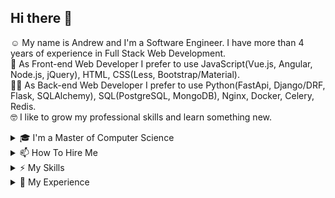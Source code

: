 ## Hi there 👋
☺️ My name is Andrew and I'm a Software Engineer. I have more than 4 years of experience in Full Stack Web Development. <br>
🤩 As Front-end Web Developer I prefer to use JavaScript(Vue.js, Angular, Node.js, jQuery), HTML, CSS(Less, Bootstrap/Material). <br>
🧑‍💻 As Back-end Web Developer I prefer to use Python(FastApi, Django/DRF, Flask, SQLAlchemy), SQL(PostgreSQL, MongoDB), Nginx, Docker, Celery, Redis. <br>
🤓 I like to grow my professional skills and learn something new. <br>
<details><summary>🎓 I'm a Master of Computer Science</summary>

### 2016-2018
__Siberian State Aerospace University__ <br>
_Master of Computer Science (MSCS), Computer science_ <br>
Faculty: Information and Telecommunications <br>
Specialty: Artificial Intelligence <br>

### 2012-2016
__Siberian State Aerospace University__ <br>
_Bachelor of Computer Science (BCompSc), Computer science_ <br>
Faculty: Information and Telecommunications <br>
Specialty: Software Engineering <br>
</details>

<details><summary>📫 How To Hire Me</summary>
   
I'm working on Upwork. [My Account on Upwork](https://www.upwork.com/freelancers/~01e59297900f2b4845/)
</details>

<details><summary>⚡ My Skills</summary>

| | |
|-|-|
|__Operating Systems__ | Linux, Windows |
|__Development languages__| Python, JS/TS, Qt/C++/QML, C, C#, Go |
|__Frameworks__ | FastAPI, Django/DRF, Flask, Vue.js(Vuetify, Nuxt), React(Next.js), Node.js, AngularJs, jQuery |
|__DBMS__ | PostgreSQL, MongoDB, MySQL, SQLite, Redis, RabbitMQ |
|__Others__ | Celery, Docker, Nginx, Git |
</details>


<details><summary>🔬 My Experience</summary>

### July 2020 - to date
__Full-stack Developer | Freelance__ <br>
🔗 [My Account on Upwork](https://www.upwork.com/freelancers/~01e59297900f2b4845/) <br>
⚡ _Skills: Python(Tornado, FastAPI, Django), Angular, Vue.js, AWS (Amplify, Lambda, DynamoDB, Cognito), GraphQL, WebRTC_ <br>
<details><summary>🛠 Description</summary>

#### April 2021 – June 2021: Participated in the development of MVP of freight transportation
⚡ _Skills: _Angular, AWS (Amplify, Lambda, DynamoDB, Cognito), GraphQL_
   -  Implemented authorization through Cognito.
   -  Added geocoding via here.com and displayed data on a map.
   -  Marked up company pages and implemented data from DynamoDB.
      
#### February 2021 – April  2021: Participated in the I-EXP project (https://i-exp.ru/)
⚡ _Skills: _NodeJS, RabbitMQ_
   -  Developed an API for user authorization.
   -  Added Telegram bot to notify about user actions.
   -  Implemented RabbitMQ.
   -  Divided the mono-repository into microservices.
   -  Added looks generation for large clothes.
   -  Added pHash calculation.
   -  Added search for similar images.
   -  Added data generation methods for neural network training.
   
#### November 2020 – December 2020
⚡ _Skills: _FastAPI, SqlAlchemy 1.4.0b1_
   -  Developed an API for a website security analysis system.
   
#### July 2020 – September 2020
⚡ _Skills: _Vue.js, Python(Tornado)_
   -  Marked up layouts of the Admin panel pages for managing the video surveillance system.

</details>

---------------------------------------

### August 2018 - October 2020
__Full-stack Developer | YLab Development__ <br>
🔗 https://ylab.io/ <br>
⚡ _Skills: Python(Django/DRF, Flask), Go, AngularJS, Vuejs, PostgreSql, Redis, Celery, Docker_ <br>
<details><summary>🛠 Description</summary>

1. [ECN.Broker](https://ecn.broker/en/)
   - Redesigned [Esplanade MS](https://esplanade-ms.com/en/) to [ECN.Broker](https://ecn.broker/en/).
   - Changed the layout of the User Account pages and added new functionality, expanded the site's API.
   - Expanded the functionality of the admin panel, differentiated user rights.
   - Implemented API __MetaTrader 4__. 
   - Implemented notification to __Telegram__ bot about user actions. 
   - Configured DB migrations and DB backups. 
   - Configured __Docker__ containers.
   - Edited __WordPress__ landing pages.
   - Implemented __RBK.money__, __Accentpay__ and __Interkassa__ payment systems.
   - Set up a referral program.
   - Added WYSIWYG __Quill__ editor for news.
   - Implemented API __Claws & Horns__, marked up pages for customer training, displayed data on __google visualization__ charts.
   - Displayed the exchange rate via the API __IndigoSoft__.
   - Developed forex calculators.
   - Implemented __RAMM__ for copy trading.
   - Implemented Email Delivery Service __SendGrid__.
   - Implemented API __Bpilot__  for contract specification.
2. [B2B-export](https://b2b-export.com/en/)
   - Developed a form for selecting product categories with a hierarchy.
   - Fixed the layout of the site and letters.
   - Configured database migrations.
   - Fixed bugs in bulk import of goods and translation of text via __ABBY__ service.
3. [Carreta](https://carreta.ru/)
   - Implemented loading of prices from CSV/XLS files.
4. [TeachLearnLanguages](https://teachlearnlanguages.com/en/)
   - Implemented the definition of the user's country through API __ipstack__.
   - Fixed loading images to __S3Storage__.
   - Implemented import prices.
   - Expanded the functionality of the __Django__ admin panel.
5. __Internal and other projects__
   - Implemented crawling sites for analyzing product prices (__scrapy__ + __selenium__).
   - Developed a system for aggregating CSV/XLS reports, set up validation of files and user data, implemented text field recoding, distribution of reports in __Clickhouse__ + __MSSql__.
   - Developed systems for recognizing applications from images (__TensorFlow__)
</details>
   
---------------------------------------
   
### September 2016 - February 2018
__Software Engineer | Aigeo__ <br>
🔗 http://aigeo.ru/ <br>
⚡ _Skills: Python(Django/SQLAlchemy), AngularJS, OpenLayers 3, PostgreSQL_ <br>
<details><summary>🛠 Description</summary>

- Developed a web application [Aigeo References](http://references.aigeo.ru/) to display regional data.
- Developed a web application [Aigeo References Map](http://references-map.aigeo.ru/) to display regional data on the map.
- Developed a web application [Medical Areas](http://map.med-monitor.ru/)([mirror](http://meduch2.aigeo.ru/)).
- Integrated the [Medical Areas](http://map.med-monitor.ru/) as module of web app [Med-monitor](http://med-monitor.ru/)([mirror](http://med-monitor.aigeo.ru)).
- Developed a service [Normalizer](http://api.aigeo.ru/pages/normalizer) for normalizing the address.
- Setuped and extended [Geonode](https://github.com/capooti/geonode) for [Aigeo servieces](https://git.aigeo.ru/aigeo/geonode). Added loading data from third-party __CSW__ servers with dynamic MGUID, extended API, fixed minor bugs.
</details>
   
---------------------------------------
   
### July 2015 - August 2015
__Junior Web Developer | Alpateks__ <br>
🔗 http://alpateks.ru/ <br>
⚡ _Skills: Python(Django, Grab), PostgreSQL, Bash_ <br>

<details><summary>🛠 Description</summary>

- Developed a form for accepting bids and creating leads in the Bitrix24.
- Сollected data of industrial climbers.
- Fixed mark up.
- Сonfigured database backup.
</details>

</details>

